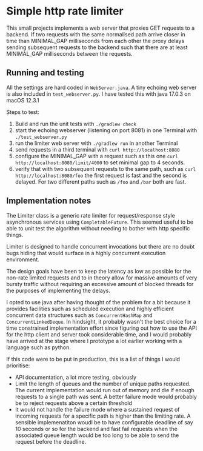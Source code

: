 # Simple http rate limiter

This small projects implements a web server that proxies GET requests to a backend.
If two requests with the same normalised path arrive closer in time than MINIMAL_GAP
milliseconds from each other the proxy delays sending subsequent requests to the backend
such that there are at least MINIMAL_GAP milliseconds between the requests.

## Running and testing

All the settings are hard coded in `WebServer.java`. A tiny echoing web server is also
included in `test_webserver.py`. I have tested this with java 17.0.3 on macOS 12.3.1

Steps to test:
1. Build and run the unit tests with `./gradlew check`
2. start the echoing webserver (listening on port 8081) in one Terminal with `./test_webserver.py`
3. run the limiter web server with `./gradlew run` in another Terminal
4. send requests in a third terminal with `curl http://localhost:8080`
5. configure the MINIMAL_GAP with a request such as this one `curl http://localhost:8080/limit/4000`
   to set minimal gap to 4 seconds.
6. verify that with two subsequent requests to the same path, such as `curl http://localhost:8080/foo`
   the first request is fast and the second is delayed. For two different paths such as `/foo` and `/bar`
   both are fast.

## Implementation notes

The Limiter class is a generic rate limiter for request/response style asynchronous services using
`CompletableFuture`. This seemed useful to be able to unit test the algorithm without needing to
bother with http specific things.

Limiter is designed to handle concurrent invocations but there are no doubt bugs hiding that would
surface in a highly concurrent execution environment.

The design goals have been to keep the latency as low as possible for the non-rate limited requests
and to in theory allow for massive amounts of very bursty traffic without requiring an excessive amount
of blocked threads for the purposes of implementing the delays.

I opted to use java after having thought of the problem for a bit because it provides facilities
such as scheduled execution and highly efficient concurrent data structures such as `ConcurrentHashMap`
and `ConcurrentLinkedDeque`. In hindsight, it probably wasn't the best choice for a time constrained 
implementation effort since figuring out how to use the API for the http client and server took 
considerable time, and I would probably have arrived at the stage where I prototype a lot earlier working
with a language such as python.

If this code were to be put in production, this is a list of things I would prioritise:

* API documentation, a lot more testing, obviously
* Limit the length of queues and the number of unique paths requested. The current implementation
  would run out of memory and die if enough requests to a single path was sent. A better failure
  mode would probably be to reject requests above a certain threshold
* It would not handle the failure mode where a sustained request of incoming requests for a 
  specific path is higher than the limiting rate. A sensible implemenatiton woudl be to have
  configurable deadline of say 10 seconds or so for the backend and fast fail requests when 
  the associated queue length would be too long to be able to send the request before the deadline.
